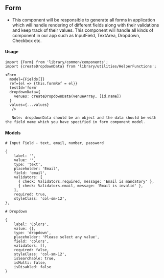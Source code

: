 ## Form 
* This component will be responsible to generate all forms in application which will handle rendering of different fields along with their validations and keep track of their values. This component will handle all kinds of component in our app such as InputField, TextArea, Dropdown, Checkbox etc.

#### Usage

```
import {Form} from 'library/common/components';
import {createDropdownData} from 'library/utilities/HelperFunctions';

<Form 
  model={Fields[]} 
  ref={el => {this.formRef = el}} 
  testId='form'
  dropdownData={
    venues: createDropdownData(venueArray, [id,name])
  }
  values={...values}
   />

   Note: dropdownData should be an object and the data should be with the field name which you have specified in form component model. 

```

#### Models

```
# Input Field - text, email, number, password

{
    label: '',
    value: '',
    type: 'text',
    placeholder: 'Email',
    field: 'email',
    validators: [
      { check: Validators.required, message: 'Email is mandatory' },
      { check: Validators.email, message: 'Email is invalid' },
    ],
    required: true,
    styleClass: 'col-sm-12',
},

# Dropdown

{
    label: 'Colors',
    value: {},
    type: 'dropdown',
    placeholder: 'Please select any value',
    field: 'colors',
    validators: [],
    required: false,
    styleClass: 'col-sm-12',
    isSearchable: true,
    isMulti: false,
    isDisabled: false
}
```
